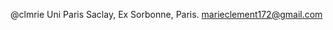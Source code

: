@clmrie
Uni Paris Saclay, Ex Sorbonne, Paris.
marieclement172@gmail.com

<!---
clmrie/clmrie is a ✨ special ✨ repository because its `README.md` (this file) appears on your GitHub profile.
You can click the Preview link to take a look at your changes.
--->
